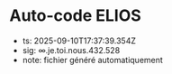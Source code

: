 # Auto-code ELIOS
- ts: 2025-09-10T17:37:39.354Z
- sig: ∞.je.toi.nous.432.528
- note: fichier généré automatiquement